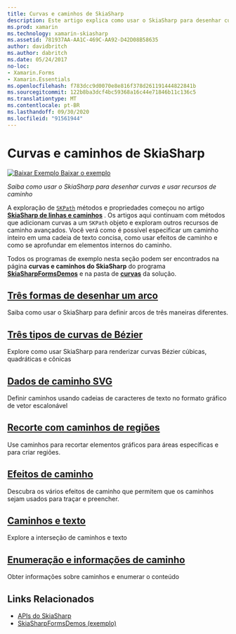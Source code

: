 ```yaml
---
title: Curvas e caminhos de SkiaSharp
description: Este artigo explica como usar o SkiaSharp para desenhar curvas e usar recursos de caminho em Xamarin.Forms aplicativos e demonstra isso com código de exemplo.
ms.prod: xamarin
ms.technology: xamarin-skiasharp
ms.assetid: 781937AA-AA1C-469C-AA92-D42D08B58635
author: davidbritch
ms.author: dabritch
ms.date: 05/24/2017
no-loc:
- Xamarin.Forms
- Xamarin.Essentials
ms.openlocfilehash: f783dcc9d0070e8e816f378d261191444822841b
ms.sourcegitcommit: 122b8ba3dcf4bc59368a16c44e71846b11c136c5
ms.translationtype: MT
ms.contentlocale: pt-BR
ms.lasthandoff: 09/30/2020
ms.locfileid: "91561944"
---
```

# <a name="skiasharp-curves-and-paths"></a>Curvas e caminhos de SkiaSharp

[![Baixar Exemplo](~/media/shared/download.png) Baixar o exemplo](https://docs.microsoft.com/samples/xamarin/xamarin-forms-samples/skiasharpforms-demos)

_Saiba como usar o SkiaSharp para desenhar curvas e usar recursos de caminho_

A exploração de [`SKPath`](xref:SkiaSharp.SKPath) métodos e propriedades começou no artigo [**SkiaSharp de linhas e caminhos**](../paths/index.md) . Os artigos aqui continuam com métodos que adicionam curvas a um `SKPath` objeto e exploram outros recursos de caminho avançados. Você verá como é possível especificar um caminho inteiro em uma cadeia de texto concisa, como usar efeitos de caminho e como se aprofundar em elementos internos do caminho.

Todos os programas de exemplo nesta seção podem ser encontrados na página **curvas e caminhos do SkiaSharp** do programa [**SkiaSharpFormsDemos**](/samples/xamarin/xamarin-forms-samples/skiasharpforms-demos) e na pasta de [**curvas**](https://github.com/xamarin/xamarin-forms-samples/tree/master/SkiaSharpForms/Demos/Demos/SkiaSharpFormsDemos/Curves) da solução.

## <a name="three-ways-to-draw-an-arc"></a>[Três formas de desenhar um arco](arcs.md)

Saiba como usar o SkiaSharp para definir arcos de três maneiras diferentes.

## <a name="three-types-of-bzier-curves"></a>[Três tipos de curvas de Bézier](beziers.md)

Explore como usar SkiaSharp para renderizar curvas Bézier cúbicas, quadráticas e cônicas

## <a name="svg-path-data"></a>[Dados de caminho SVG](path-data.md)

Definir caminhos usando cadeias de caracteres de texto no formato gráfico de vetor escalonável

## <a name="clipping-with-paths-and-regions"></a>[Recorte com caminhos de regiões](clipping.md)

Use caminhos para recortar elementos gráficos para áreas específicas e para criar regiões.

## <a name="path-effects"></a>[Efeitos de caminho](effects.md)

Descubra os vários efeitos de caminho que permitem que os caminhos sejam usados para traçar e preencher.

## <a name="paths-and-text"></a>[Caminhos e texto](text-paths.md)

Explore a interseção de caminhos e texto

## <a name="path-information-and-enumeration"></a>[Enumeração e informações de caminho](information.md)

Obter informações sobre caminhos e enumerar o conteúdo

## <a name="related-links"></a>Links Relacionados

- [APIs do SkiaSharp](/dotnet/api/skiasharp)
- [SkiaSharpFormsDemos (exemplo)](/samples/xamarin/xamarin-forms-samples/skiasharpforms-demos)